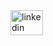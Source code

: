 
<div align="left">
  <a href="https://www.linkedin.com/in/ricardo-sohn-ab437b48/" target="_blank">
    <img src="https://raw.githubusercontent.com/maurodesouza/profile-readme-generator/master/src/assets/icons/social/linkedin/default.svg" width="52" height="40" alt="linkedin logo"  />
  </a>
</div>
